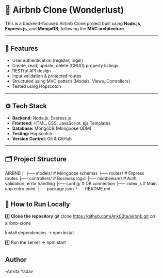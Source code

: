 # 🏡 Airbnb Clone (Wonderlust)

This is a backend-focused Airbnb Clone project built using **Node.js**, **Express.js**, and **MongoDB**, following the **MVC architecture**.

---

## 📌 **Features**

- User authentication (register, login)
- Create, read, update, delete (CRUD) property listings
- RESTful API design
- Input validation & protected routes
- Structured using MVC pattern (Models, Views, Controllers)
- Tested using Hopscotch

---

## ⚙️ **Tech Stack**

- **Backend:** Node.js, Express.js
- **Frontend:** HTML, CSS, JavaScript, ejs Templates
- **Database:** MongoDB (Mongoose ODM)
- **Testing:** Hopscotch
- **Version Control:** Git & GitHub


---

## 🗂️ **Project Structure**
AIRBNB
│
├── models/ # Mongoose schemas
├── routes/ # Express routes
├── controllers/ # Business logic
├── middleware/ # Auth, validation, error handling
├── config/ # DB connection
├── index.js # Main app entry point
├── package.json
└── README.md

## 🚀 **How to Run Locally**

1️⃣ **Clone the repository**
git clone https://github.com/Ank03ta/airbnb.git
cd airbnb-clone

Install dependencies
-> npm install

4️⃣ Run the server
-> npm start

 ## Author
-Ankita Yadav

